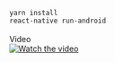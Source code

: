 
`yarn install`
<br />
`react-native run-android`
<br />
<br />
Video
<br />
[![Watch the video](https://img.youtube.com/vi/vWzuCn0NDmY/hqdefault.jpg)](https://youtu.be/vWzuCn0NDmY)